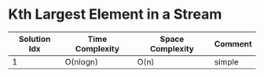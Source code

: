 # Kth Largest Element in a Stream

| Solution Idx | Time Complexity | Space Complexity | Comment |
| ------------ | --------------- | ---------------- | ------- |
| 1            | O(nlogn)        | O(n)             | simple  |
